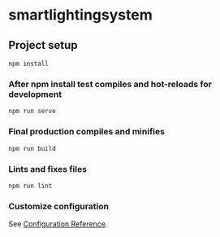 # smartlightingsystem

## Project setup
```
npm install
```

### After npm install test compiles and hot-reloads for development
```
npm run serve
```

### Final production compiles and minifies 
```
npm run build
```

### Lints and fixes files
```
npm run lint
```

### Customize configuration
See [Configuration Reference](https://cli.vuejs.org/config/).
